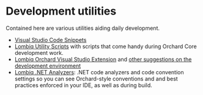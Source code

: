 # Development utilities

Contained here are various utilities aiding daily development.

- [Visual Studio Code Snippets](VisualStudioSnippets/)
- [Lombiq Utility Scripts](https://github.com/Lombiq/Utility-Scripts) with scripts that come handy during Orchard Core development work.
- [Lombiq Orchard Visual Studio Extension](https://marketplace.visualstudio.com/items?itemName=LombiqVisualStudioExtension.LombiqOrchardVisualStudioExtension) and [other suggestions on the development environment](../DevelopmentGuidelines/DevelopmentEnvironment)
- [Lombiq .NET Analyzers](https://github.com/Lombiq/.NET-Analyzers): .NET code analyzers and code convention settings so you can see Orchard-style conventions and and best practices enforced in your IDE, as well as during build.
